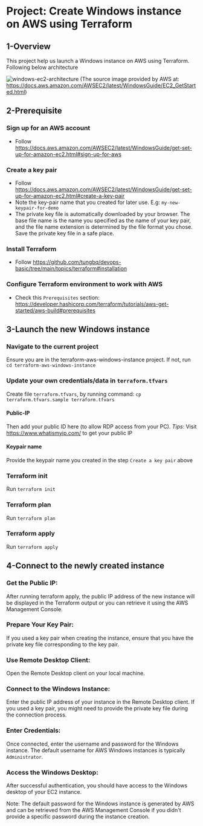 # Project: Create Windows instance on AWS using Terraform

## 1-Overview

This project help us launch a Windows instance on AWS using Terraform. Following below architecture

![windows-ec2-architecture](https://docs.aws.amazon.com/images/AWSEC2/latest/WindowsGuide/images/overview_getting_started.png)
(The source image provided by AWS at: https://docs.aws.amazon.com/AWSEC2/latest/WindowsGuide/EC2_GetStarted.html)

## 2-Prerequisite

### Sign up for an AWS account

- Follow https://docs.aws.amazon.com/AWSEC2/latest/WindowsGuide/get-set-up-for-amazon-ec2.html#sign-up-for-aws

### Create a key pair

- Follow https://docs.aws.amazon.com/AWSEC2/latest/WindowsGuide/get-set-up-for-amazon-ec2.html#create-a-key-pair
- Note the key-pair name that you created for later use. E.g: `my-new-keypair-for-demo`
- The private key file is automatically downloaded by your browser. The base file name is the name you specified as the name of your key pair, and the file name extension is determined by the file format you chose. Save the private key file in a safe place.

### Install Terraform

- Follow https://github.com/tungbq/devops-basic/tree/main/topics/terraform#installation

### Configure Terraform environment to work with AWS

- Check this `Prerequisites` section: https://developer.hashicorp.com/terraform/tutorials/aws-get-started/aws-build#prerequisites

## 3-Launch the new Windows instance

### Navigate to the current project

Ensure you are in the terraform-aws-windows-instance project.
If not, run `cd terraform-aws-windows-instance`

### Update your own credentials/data in `terraform.tfvars`

Create file `terraform.tfvars`, by running command: `cp terraform.tfvars.sample terraform.tfvars`

#### Public-IP

Then add your public ID here (to allow RDP access from your PC).
_Tips_: Visit https://www.whatismyip.com/ to get your public IP

#### Keypair name

Provide the keypair name you created in the step `Create a key pair` above

### Terraform init

Run `terraform init`

### Terraform plan

Run `terraform plan`

### Terraform apply

Run `terraform apply`

## 4-Connect to the newly created instance

### Get the Public IP:

After running terraform apply, the public IP address of the new instance will be displayed in the Terraform output or you can retrieve it using the AWS Management Console.

### Prepare Your Key Pair:

If you used a key pair when creating the instance, ensure that you have the private key file corresponding to the key pair.

### Use Remote Desktop Client:

Open the Remote Desktop client on your local machine.

### Connect to the Windows Instance:

Enter the public IP address of your instance in the Remote Desktop client.
If you used a key pair, you might need to provide the private key file during the connection process.

### Enter Credentials:

Once connected, enter the username and password for the Windows instance.
The default username for AWS Windows instances is typically `Administrator`.

### Access the Windows Desktop:

After successful authentication, you should have access to the Windows desktop of your EC2 instance.

Note: The default password for the Windows instance is generated by AWS and can be retrieved from the AWS Management Console if you didn't provide a specific password during the instance creation.
